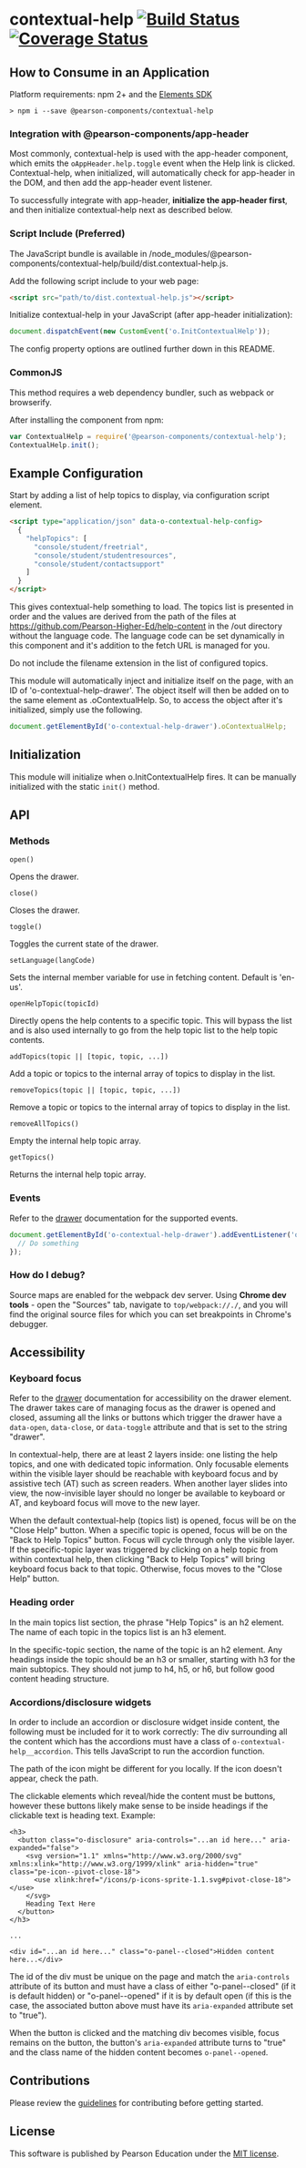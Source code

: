 # contextual-help [![Build Status](https://travis-ci.org/Pearson-Higher-Ed/contextual-help.svg?branch=master)](https://travis-ci.org/Pearson-Higher-Ed/contextual-help) [![Coverage Status](https://coveralls.io/repos/Pearson-Higher-Ed/contextual-help/badge.svg?branch=master&service=github)](https://coveralls.io/github/Pearson-Higher-Ed/contextual-help?branch=master)

## How to Consume in an Application

Platform requirements: npm 2+ and the [Elements SDK](https://www.npmjs.com/package/pearson-elements)

	> npm i --save @pearson-components/contextual-help

### Integration with @pearson-components/app-header

Most commonly, contextual-help is used with the app-header component, which emits the `oAppHeader.help.toggle` event when the Help link is clicked. Contextual-help, when initialized, will automatically check for app-header in the DOM, and then add the app-header event listener.

To successfully integrate with app-header, **initialize the app-header first**, and then initialize contextual-help next as described below.

### Script Include (Preferred)

The JavaScript bundle is available in /node_modules/@pearson-components/contextual-help/build/dist.contextual-help.js.

Add the following script include to your web page:

```html
<script src="path/to/dist.contextual-help.js"></script>
```

Initialize contextual-help in your JavaScript (after app-header initialization):

```js
document.dispatchEvent(new CustomEvent('o.InitContextualHelp'));
```
  
The config property options are outlined further down in this README.

### CommonJS

This method requires a web dependency bundler, such as webpack or browserify.

After installing the component from npm:

```js
var ContextualHelp = require('@pearson-components/contextual-help');
ContextualHelp.init();
```

## Example Configuration
Start by adding a list of help topics to display, via configuration script element.

```html
<script type="application/json" data-o-contextual-help-config>
  {
    "helpTopics": [
      "console/student/freetrial",
      "console/student/studentresources",
      "console/student/contactsupport"
    ]
  }
</script>
```

This gives contextual-help something to load.  The topics list is presented in order and the values are derived from the path of the files at https://github.com/Pearson-Higher-Ed/help-content in the /out directory without the language code.  The language code can be set dynamically in this component and it's addition to the fetch URL is managed for you.

Do not include the filename extension in the list of configured topics.

This module will automatically inject and initialize itself on the page, with an ID of 'o-contextual-help-drawer'.  The object itself will then be added on to the same element as .oContextualHelp.  So, to access the object after it's initialized, simply use the following.

```js
document.getElementById('o-contextual-help-drawer').oContextualHelp;
```

## Initialization
This module will initialize when o.InitContextualHelp fires.  It can be manually initialized with the static `init()` method.

## API

### Methods

`open()`

Opens the drawer.

`close()`

Closes the drawer.

`toggle()`

Toggles the current state of the drawer.

`setLanguage(langCode)`

Sets the internal member variable for use in fetching content.  Default is 'en-us'.

`openHelpTopic(topicId)`

Directly opens the help contents to a specific topic.  This will bypass the list and is also used internally to go from the help topic list to the help topic contents.

`addTopics(topic || [topic, topic, ...])`

Add a topic or topics to the internal array of topics to display in the list.

`removeTopics(topic || [topic, topic, ...])`

Remove a topic or topics to the internal array of topics to display in the list.

`removeAllTopics()`

Empty the internal help topic array.

`getTopics()`

Returns the internal help topic array.

### Events

Refer to the [drawer](https://github.com/Pearson-Higher-Ed/drawer) documentation for the supported events.


```js
document.getElementById('o-contextual-help-drawer').addEventListener('oDrawer.open', function (e) {
  // Do something
});
```

### How do I debug?

Source maps are enabled for the webpack dev server. Using **Chrome dev tools** - open the "Sources" tab, navigate to `top/webpack://./`, and you will find the original source files for which you can set breakpoints in Chrome's debugger.

## Accessibility

### Keyboard focus

Refer to the [drawer](https://github.com/Pearson-Higher-Ed/drawer) documentation for accessibility on the drawer element. The drawer takes care of managing focus as the drawer is opened and closed, assuming all the links or buttons which trigger the drawer have a `data-open`, `data-close`, or `data-toggle` attribute and that is set to the string "drawer".

In contextual-help, there are at least 2 layers inside: one listing the help topics, and one with dedicated topic information. Only focusable elements within the visible layer should be reachable with keyboard focus and by assistive tech (AT) such as screen readers. When another layer slides into view, the now-invisible layer should no longer be available to keyboard or AT, and keyboard focus will move to the new layer. 

When the default contextual-help (topics list) is opened, focus will be on the "Close Help" button. When a specific topic is opened, focus will be on the "Back to Help Topics" button. Focus will cycle through only the visible layer. If the specific-topic layer was triggered by clicking on a help topic from within contextual help, then clicking "Back to Help Topics" will bring keyboard focus back to that topic. Otherwise, focus moves to the "Close Help" button.

### Heading order

In the main topics list section, the phrase "Help Topics" is an h2 element. The name of each topic in the topics list is an h3 element. 

In the specific-topic section, the name of the topic is an h2 element. Any headings inside the topic should be an h3 or smaller, starting with h3 for the main subtopics. They should not jump to h4, h5, or h6, but follow good content heading structure.

### Accordions/disclosure widgets

In order to include an accordion or disclosure widget inside content, the following must be included for it to work correctly:
The div surrounding all the content which has the accordions must have a class of `o-contextual-help__accordion`. This tells JavaScript to run the accordion function.

The path of the icon might be different for you locally. If the icon doesn't appear, check the path.

The clickable elements which reveal/hide the content must be buttons, however these buttons likely make sense to be inside headings if the clickable text is heading text. Example:

```
<h3>
  <button class="o-disclosure" aria-controls="...an id here..." aria-expanded="false">
    <svg version="1.1" xmlns="http://www.w3.org/2000/svg" xmlns:xlink="http://www.w3.org/1999/xlink" aria-hidden="true" class="pe-icon--pivot-close-18">
      <use xlink:href="/icons/p-icons-sprite-1.1.svg#pivot-close-18"></use>
    </svg>
    Heading Text Here
  </button>
</h3>

...

<div id="...an id here..." class="o-panel--closed">Hidden content here...</div>
```

The id of the div must be unique on the page and match the `aria-controls` attribute of its button and must have a class of either "o-panel--closed" (if it is default hidden) or "o-panel--opened" if it is by default open (if this is the case, the associated button above must have its `aria-expanded` attribute set to "true").

When the button is clicked and the matching div becomes visible, focus remains on the button, the button's `aria-expanded` attribute turns to "true" and the class name of the hidden content becomes `o-panel--opened`.


## Contributions

Please review the [guidelines](https://github.com/Pearson-Higher-Ed/docs/blob/master/origami-contributions.md) for contributing before getting started.

## License

This software is published by Pearson Education under the [MIT license](LICENSE).
